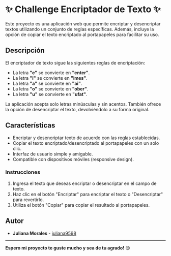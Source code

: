 # ✨ Challenge Encriptador de Texto ✨

Este proyecto es una aplicación web que permite encriptar y desencriptar textos utilizando un conjunto de reglas específicas. Además, incluye la opción de copiar el texto encriptado al portapapeles para facilitar su uso.

## Descripción

El encriptador de texto sigue las siguientes reglas de encriptación:

- La letra **"e"** se convierte en **"enter"**.
- La letra **"i"** se convierte en **"imes"**.
- La letra **"a"** se convierte en **"ai"**.
- La letra **"o"** se convierte en **"ober"**.
- La letra **"u"** se convierte en **"ufat"**.

La aplicación acepta solo letras minúsculas y sin acentos. También ofrece la opción de desencriptar el texto, devolviéndolo a su forma original.

## Características

- Encriptar y desencriptar texto de acuerdo con las reglas establecidas.
- Copiar el texto encriptado/desencriptado al portapapeles con un solo clic.
- Interfaz de usuario simple y amigable.
- Compatible con dispositivos móviles (responsive design).

### Instrucciones

1. Ingresa el texto que deseas encriptar o desencriptar en el campo de texto.
2. Haz clic en el botón "Encriptar" para encriptar el texto o "Desencriptar" para revertirlo.
3. Utiliza el botón "Copiar" para copiar el resultado al portapapeles.

## Autor

- **Juliana Morales** - [juliana9598](https://github.com/juliana9598)

---

**Espero mi proyecto te guste mucho y sea de tu agrado!** 😊
